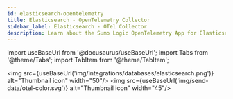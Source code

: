 ```yaml
---
id: elasticsearch-opentelemetry
title: Elasticsearch - OpenTelemetry Collector
sidebar_label: Elasticsearch - OTel Collector
description: Learn about the Sumo Logic OpenTelemetry App for Elasticsearch.
---
```


import useBaseUrl from '@docusaurus/useBaseUrl';
import Tabs from '@theme/Tabs';
import TabItem from '@theme/TabItem';


<img src={useBaseUrl('img/integrations/databases/elasticsearch.png')} alt="Thumbnail icon" width="50"/> <img src={useBaseUrl('img/send-data/otel-color.svg')} alt="Thumbnail icon" width="45"/>
